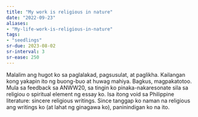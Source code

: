 ```yaml
---
title: "My work is religious in nature"
date: "2022-09-23"
aliases:
- "My-life-work-is-religious-in-nature"
tags:
- "seedlings"
sr-due: 2023-08-02
sr-interval: 3
sr-ease: 250
---
```


Malalim ang hugot ko sa paglalakad, pagsusulat, at paglikha. Kailangan kong yakapin ito ng buong-buo at huwag mahiya. Bagkus, magpakatotoo. Mula sa feedback sa ANWW20, sa tingin ko pinaka-nakaresonate sila sa religiou o spiritual element ng essay ko. Isa itong void sa Philippine literature: sincere religious writings. Since tanggap ko naman na religious ang writings ko (at lahat ng ginagawa ko), paninindigan ko na ito.